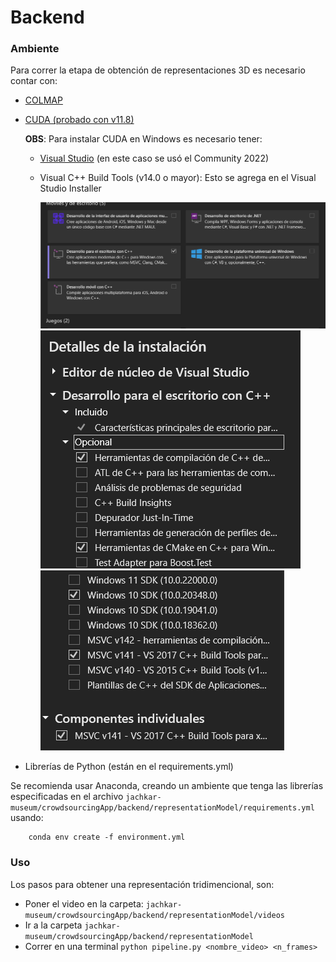 # Backend

### Ambiente
Para correr la etapa de obtención de representaciones 3D es necesario contar con:
* [COLMAP](https://colmap.github.io/install.html)
* [CUDA (probado con v11.8)](https://developer.nvidia.com/cuda-11-8-0-download-archive)

    **OBS**: Para instalar CUDA en Windows es necesario tener:
    - [Visual Studio](https://visualstudio.microsoft.com/es/) (en este caso se usó el Community 2022)
    - Visual C++ Build Tools (v14.0 o mayor): Esto se agrega en el Visual Studio Installer

        ![image info](./readmeImgs/1.png)
        ![image info](./readmeImgs/2.png)
        ![image info](./readmeImgs/3.png)
* Librerías de Python (están en el requirements.yml)

Se recomienda usar Anaconda, creando un ambiente que tenga las librerías especificadas en el archivo `jachkar-museum/crowdsourcingApp/backend/representationModel/requirements.yml` usando:

```
    conda env create -f environment.yml
```

### Uso

Los pasos para obtener una representación tridimencional, son:
* Poner el video en la carpeta: `jachkar-museum/crowdsourcingApp/backend/representationModel/videos`
* Ir a la carpeta `jachkar-museum/crowdsourcingApp/backend/representationModel`
* Correr en una terminal `python pipeline.py <nombre_video> <n_frames>`
